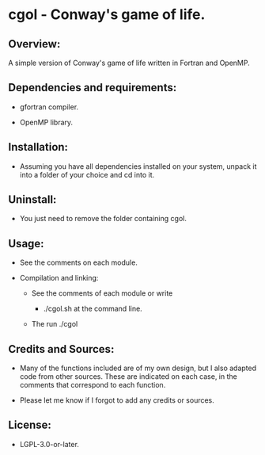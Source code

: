 # cgol - Conway's game of life.


## Overview:

A simple version of Conway's game of life written in Fortran and OpenMP.


## Dependencies and requirements:

* gfortran compiler.

* OpenMP library.


## Installation:

* Assuming you have all dependencies installed on your system, unpack it into
a folder of your choice and cd into it.


## Uninstall:


* You just need to remove the folder containing cgol.


## Usage:

* See the comments on each module.

* Compilation and linking:

  - See the comments of each module or write

    - ./cgol.sh <ENT> at the command line.

  -  The run ./cgol


## Credits and Sources:

* Many of the functions included are of my own design, but I also adapted code
from other sources. These are indicated on each case, in the comments that
correspond to each function.

* Please let me know if I forgot to add any credits or sources.


## License:

* LGPL-3.0-or-later.



